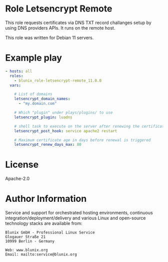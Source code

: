 # Role Letsencrypt Remote
This role requests certificates via DNS TXT record challanges setup by using DNS providers APIs. It runs on the remote host.

This role was written for Debian 11 servers.


# Example play
```yaml
- hosts: all
  roles:
    - blunix_role-letsencrypt-remote_11.0.0
  vars:

    # List of domains
    letsencrypt_domain_names:
      - "my.domain.com"

    # Which "plugin" under plays/plugins/ to use
    letsencrypt_plugin: luadns

    # shell task to execute on the server after renewing the certificate
    letsencrypt_post_hook: service apache2 restart

    # Maximum certificate age in days before renewal is triggered
    letsencrypt_renew_days_max: 80
```

# License
Apache-2.0

# Author Information
Service and support for orchestrated hosting environments, continuous integration/deployment/delivery and various Linux
and open-source technology stacks are available from:

```
Blunix GmbH - Professional Linux Service
Glogauer Straße 21
10999 Berlin - Germany

Web: www.blunix.org
Email: mailto:service@blunix.org
```
